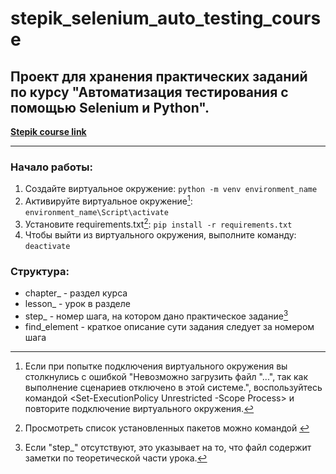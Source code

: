 # stepik_selenium_auto_testing_course
## Проект для хранения практических заданий по курсу "Автоматизация тестирования с помощью Selenium и Python".

__[Stepik course link](https://stepik.org/course/575/syllabus "Перейти на сайт курса")__

---
### Начало работы:
1. Создайте виртуальное окружение: `python -m venv environment_name`
2. Активируйте виртуальное окружение[^2]: `environment_name\Script\activate`
3. Установите requirements.txt[^3]: `pip install -r requirements.txt`
4. Чтобы выйти из виртуального окружения, выполните команду: `deactivate`



### Структура:
* chapter_ - раздел курса
* lesson_ - урок в разделе
* step_ - номер шага, на котором дано практическое задание[^1]
* find_element - краткое описание сути задания следует за номером шага

[^1]: Если "step_" отсутствуют, это указывает на то, что файл
содержит заметки по теоретической части урока.
[^2]: Если при попытке подключения виртуального окружения вы столкнулись с ошибкой "Невозможно загрузить файл "...", так как выполнение сценариев отключено в этой системе.", воспользуйтесь командой <Set-ExecutionPolicy Unrestricted -Scope Process> и повторите подключение виртуального окружения.
[^3]: Просмотреть список установленных пакетов можно командой <pip list>

